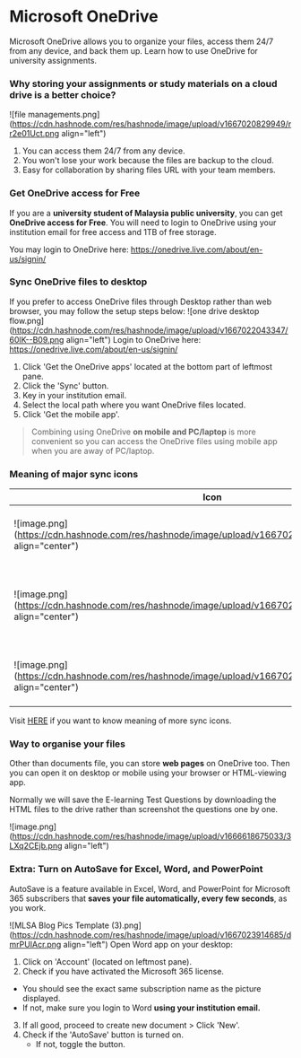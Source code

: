 # Microsoft OneDrive

Microsoft OneDrive allows you to organize your files, access them 24/7 from any device, and back them up. Learn how to use OneDrive for university assignments.

### Why storing your assignments or study materials on a cloud drive is a better choice?
![file managements.png](https://cdn.hashnode.com/res/hashnode/image/upload/v1667020829949/rr2e01Uct.png align="left")

1. You can access them 24/7 from any device.
2. You won't lose your work because the files are backup to the cloud.
3. Easy for collaboration by sharing files URL with your team members.


### Get OneDrive access for Free
If you are a **university student of Malaysia public university**, you can get **OneDrive access for Free**. You will need to login to OneDrive using your institution email for free access and 1TB of free storage.

You may login to OneDrive here: https://onedrive.live.com/about/en-us/signin/

### Sync OneDrive files to desktop
If you prefer to access OneDrive files through Desktop rather than web browser, you may follow the setup steps below:
![one drive desktop flow.png](https://cdn.hashnode.com/res/hashnode/image/upload/v1667022043347/60lK--B09.png align="left")
Login to OneDrive here: https://onedrive.live.com/about/en-us/signin/ 
1. Click 'Get the OneDrive apps' located at the bottom part of leftmost pane.
2. Click the 'Sync' button.
3. Key in your institution email.
4. Select the local path where you want OneDrive files located.
5. Click 'Get the mobile app'.

> Combining using OneDrive **on mobile and PC/laptop** is more convenient so you can access the OneDrive files using mobile app when you are away of PC/laptop.

### Meaning of major sync icons
| Icon | Meaning | Pros | Cons |
|---|---|---|---|
| ![image.png](https://cdn.hashnode.com/res/hashnode/image/upload/v1667020235353/32WMI6OFp.png align="center")| Online-only files | Don’t take up space on your computer | Can't open files when not connected to Internet|
|![image.png](https://cdn.hashnode.com/res/hashnode/image/upload/v1667020302686/skRUp3BZX.png align="center")| Locally available file | The file will be downloaded to local when you open the file | It takes up space |
|![image.png](https://cdn.hashnode.com/res/hashnode/image/upload/v1667020320963/EY3Yy_OE-.png align="center")| Always keep on this device | The files are always there even you did not download it | It takes up space |

Visit [HERE](https://support.microsoft.com/en-us/office/what-do-the-onedrive-icons-mean-11143026-8000-44f8-aaa9-67c985aa49b3) if you want to know meaning of more sync icons.


### Way to organise your files

Other than documents file, you can store **web pages** on OneDrive too. Then you can open it on desktop or mobile using your browser or HTML-viewing app. 

Normally we will save the E-learning Test Questions by downloading the HTML files to the drive rather than screenshot the questions one by one.

![image.png](https://cdn.hashnode.com/res/hashnode/image/upload/v1666618675033/3LXq2CEjb.png align="left")

### Extra: Turn on AutoSave for Excel, Word, and PowerPoint
AutoSave is a feature available in Excel, Word, and PowerPoint for Microsoft 365 subscribers that **saves your file automatically, every few seconds**, as you work. 

![MLSA Blog Pics Template (3).png](https://cdn.hashnode.com/res/hashnode/image/upload/v1667023914685/dmrPUIAcr.png align="left")
Open Word app on your desktop:
1. Click on 'Account' (located on leftmost pane).
2. Check if you have activated the Microsoft 365 license.
  - You should see the exact same subscription name as the picture displayed.
  - If not, make sure you login to Word **using your institution email.**
3. If all good, proceed to create new document > Click 'New'.
4. Check if the 'AutoSave' button is turned on.
    - If not, toggle the button.




